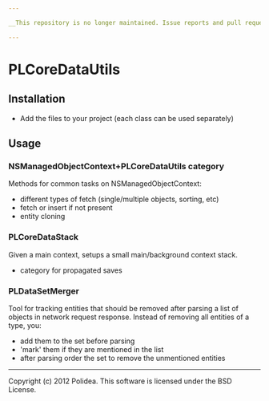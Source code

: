 ```yaml
---

__This repository is no longer maintained. Issue reports and pull requests will not be attended.__

---
```


# PLCoreDataUtils

## Installation

* Add the files to your project (each class can be used separately)

## Usage

### NSManagedObjectContext+PLCoreDataUtils category

Methods for common tasks on NSManagedObjectContext:

* different types of fetch (single/multiple objects, sorting, etc)
* fetch or insert if not present
* entity cloning

### PLCoreDataStack

Given a main context, setups a small main/background context stack.

* category for propagated saves 

### PLDataSetMerger

Tool for tracking entities that should be removed after parsing a list of objects in network request response. Instead of removing all entities of a type, you:

* add them to the set before parsing
* 'mark' them if they are mentioned in the list
* after parsing order the set to remove the unmentioned entities

---

Copyright (c) 2012 Polidea. This software is licensed under the BSD License.
